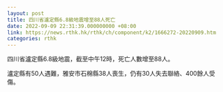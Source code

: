 ```yaml
---
layout: post
title: 四川省瀘定縣6.8級地震增至88人死亡
date: 2022-09-09 22:31:39.000000000 +08:00
link: https://news.rthk.hk/rthk/ch/component/k2/1666272-20220909.htm
categories: rthk
---
```


四川省瀘定縣6.8級地震，截至中午12時，死亡人數增至88人。

瀘定縣有50人遇難，雅安市石棉縣38人喪生，仍有30人失去聯絡、400餘人受傷。
